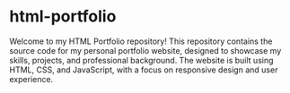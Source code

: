 # html-portfolio
Welcome to my HTML Portfolio repository! This repository contains the source code for my personal portfolio website, designed to showcase my skills, projects, and professional background. The website is built using HTML, CSS, and JavaScript, with a focus on responsive design and user experience.
